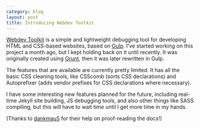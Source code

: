 ```yaml
---
category: blog
layout: post
title: Introducing Webdev Toolkit
---
```


[Webdev Toolkit](https://github.com/resir014/Webdev-Toolkit) is a simple and lightweight debugging tool for developing HTML and CSS-based websites, based on [Gulp](http://gulpjs.com/). I've started working on this project a month ago, but I kept holding back on it until recently. It was originally created using [Grunt](http://gruntjs.com), then it was later rewritten in Gulp.

The features that are available are currently pretty limited. It has all the basic CSS cleaning tools, like CSScomb (sorts CSS declarations) and Autoprefixer (adds vendor prefixes for CSS declarations where necessary).

I have some interesting new features planned for the future, including real-time Jekyll site building, JS debugging tools, and also other things like SASS compiling, but this will have to wait time until I get more time in my hands.

(Thanks to [dankmau5](https://twitter.com/dankmau5) for their help on proof-reading the docs!)
